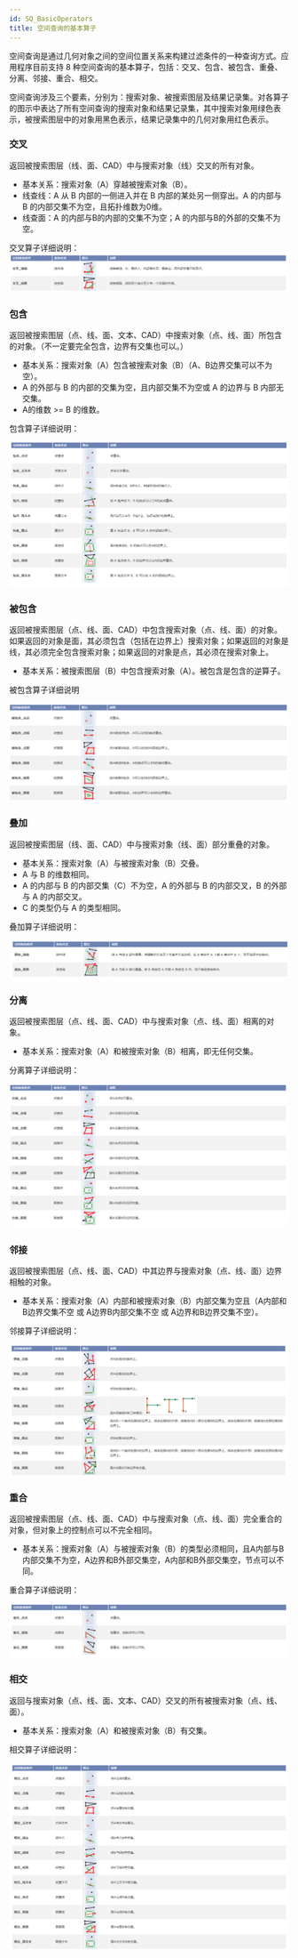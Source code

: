 ```yaml
---
id: SQ_BasicOperators
title: 空间查询的基本算子
---
```

空间查询是通过几何对象之间的空间位置关系来构建过滤条件的一种查询方式。应用程序目前支持 8
种空间查询的基本算子，包括：交叉、包含、被包含、重叠、分离、邻接、重合、相交。

空间查询涉及三个要素，分别为：搜索对象、被搜索图层及结果记录集。对各算子的图示中表达了所有空间查询的搜索对象和结果记录集，其中搜索对象用绿色表示，被搜索图层中的对象用黑色表示，结果记录集中的几何对象用红色表示。

### 交叉

返回被搜索图层（线、面、CAD）中与搜索对象（线）交叉的所有对象。

  * 基本关系：搜索对象（A）穿越被搜索对象（B）。
  * 线查线：A 从 B 内部的一侧进入并在 B 内部的某处另一侧穿出。A 的内部与 B 的内部交集不为空，且拓扑维数为0维。
  * 线查面：A 的内部与B的内部的交集不为空；A 的内部与B的外部的交集不为空。

交叉算子详细说明：  
![](img/Cross.png)

 ### 包含



 返回被搜索图层（点、线、面、文本、CAD）中搜索对象（点、线、面）所包含的对象。（不一定要完全包含，边界有交集也可以。）



   * 基本关系：搜索对象（A）包含被搜索对象（B）（A、B边界交集可以不为空）。
   * A 的外部与 B 的内部的交集为空，且内部交集不为空或 A 的边界与 B 内部无交集。 
   * A的维数 >= B 的维数。




 包含算子详细说明：

![](img/Contain.png)
  
 ### 被包含



返回被搜索图层（点、线、面、CAD）中包含搜索对象（点、线、面）的对象。如果返回的对象是面，其必须包含（包括在边界上）搜索对象；如果返回的对象是线，其必须完全包含搜索对象；如果返回的对象是点，其必须在搜索对象上。



   * 基本关系：被搜索图层（B）中包含搜索对象（A）。被包含是包含的逆算子。




 被包含算子详细说明

![](img/Within.png)
  
 ### 叠加



 返回被搜索图层（线、面、CAD）中与搜索对象（线、面）部分重叠的对象。



   * 基本关系：搜索对象（A）与被搜索对象（B）交叠。
   * A 与 B 的维数相同。
   * A 的内部与 B 的内部交集（C）不为空，A 的外部与 B 的内部交叉，B 的外部与 A 的内部交叉。
   * C 的类型仍与 A 的类型相同。




 叠加算子详细说明：

![](img/Overlap.png)
  
 ### 分离



 返回被搜索图层（点、线、面、CAD）中与搜索对象（点、线、面）相离的对象。



   * 基本关系：搜索对象（A）和被搜索对象（B）相离，即无任何交集。




 分离算子详细说明：

![](img/Disjoint.png)
  
 ### 邻接



 返回被搜索图层（点、线、面、CAD）中其边界与搜索对象（点、线、面）边界相触的对象。



   * 基本关系：搜索对象（A）内部和被搜索对象（B）内部交集为空且（A内部和B边界交集不空 或 A边界B内部交集不空 或 A边界和B边界交集不空）。




 邻接算子详细说明：

![](img/Touch.png)
  
 ### 重合



 返回被搜索图层（点、线、面、CAD）中与搜索对象（点、线、面）完全重合的对象，但对象上的控制点可以不完全相同。



   * 基本关系：搜索对象（A）与被搜索对象（B）的类型必须相同，且A内部与B内部交集不为空，A边界和B外部交集空，A内部和B外部交集空，节点可以不同。 




 重合算子详细说明：

![](img/Identity.png)

  
 ### 相交



 返回与搜索对象（点、线、面、文本、CAD）交叉的所有被搜索对象（点、线、面）。



   * 基本关系：搜索对象（A）和被搜索对象（B）有交集。




 相交算子详细说明：

![](img/Intersect.png)
  

